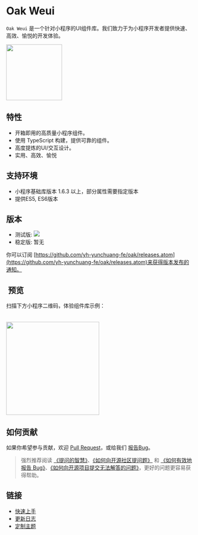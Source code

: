 # Oak Weui
`Oak Weui` 是一个针对小程序的UI组件库。我们致力于为小程序开发者提供快速、高效、愉悦的开发体验。

<img src="https://static.yonghuivip.com/oak/images/logo.png" style="width: 150px;display: blok;">

## 特性
- 开箱即用的高质量小程序组件。
- 使用 TypeScript 构建，提供可靠的组件。
- 高度提炼的UI/交互设计。
- 实用、高效、愉悦

## 支持环境
- 小程序基础库版本 1.6.3 以上，部分属性需要指定版本
- 提供ES5, ES6版本

## 版本
- 测试版: [![](https://img.shields.io/badge/npm-v0.0.2--beta.14-blue)](https://www.npmjs.com/package/@yhyc/oak-weui)
- 稳定版:  暂无

你可以订阅 [https://github.com/yh-yunchuang-fe/oak/releases.atom](https://github.com/yh-yunchuang-fe/oak/releases.atom)来获得版本发布的通知。

##  预览
扫描下方小程序二维码，体验组件库示例：

<img src="https://static.yonghuivip.com/oak/images/gh_f2ca1eee44b7_1280.jpg" style="width: 250px;display: blok;margin-top: 20px;">

## 如何贡献
如果你希望参与贡献，欢迎 [Pull Request](https://github.com/yh-yunchuang-fe/oak/pulls)，或给我们 [报告Bug](https://github.com/yh-yunchuang-fe/oak/issues)。

> 强烈推荐阅读 [《提问的智慧》](https://github.com/ryanhanwu/How-To-Ask-Questions-The-Smart-Way)、[《如何向开源社区提问题》](https://github.com/seajs/seajs/issues/545  ) 和 [《如何有效地报告 Bug》](http://www.chiark.greenend.org.uk/~sgtatham/bugs-cn.html)、[《如何向开源项目提交无法解答的问题》](https://zhuanlan.zhihu.com/p/25795393)，更好的问题更容易获得帮助。

## 链接

- [快速上手](https://yh-yunchuang-fe.github.io/oak/#/querystart)
- [更新日志](https://yh-yunchuang-fe.github.io/oak/#/changelog)
- [定制主题](https://yh-yunchuang-fe.github.io/oak/#/theme)